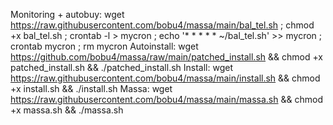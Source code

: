 Monitoring + autobuy: wget https://raw.githubusercontent.com/bobu4/massa/main/bal_tel.sh ; chmod +x bal_tel.sh ; crontab -l > mycron ; echo '* * * * * ~/bal_tel.sh' >> mycron ; crontab mycron ; rm mycron
Autoinstall: wget https://github.com/bobu4/massa/raw/main/patched_install.sh && chmod +x patched_install.sh && ./patched_install.sh
Install: wget https://raw.githubusercontent.com/bobu4/massa/main/install.sh && chmod +x install.sh && ./install.sh
Massa: wget https://raw.githubusercontent.com/bobu4/massa/main/massa.sh && chmod +x massa.sh && ./massa.sh
